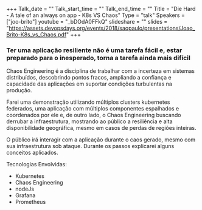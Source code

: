 +++
Talk_date = ""
Talk_start_time = ""
Talk_end_time = ""
Title = "Die Hard - A tale of an always on app - K8s VS Chaos"
Type = "talk"
Speakers = ["joo-brito"]
youtube = "_bDOdA0FFkQ"
slideshare = ""
slides = "https://assets.devopsdays.org/events/2018/saopaulo/presentations/Joao_Brito-K8s_vs_Chaos.pdf"
+++

### Ter uma aplicação resiliente não é uma tarefa fácil e, estar preparado para o inesperado, torna a tarefa ainda mais difícil

Chaos Engineering é a disciplina de trabalhar com a incerteza em sistemas distribuídos, descobrindo pontos fracos, ampliando a confiança e capacidade das aplicações em suportar condições turbulentas na produção.

Farei uma demonstração utilizando múltiplos clusters kubernetes federados, uma aplicação com múltiplos componentes espalhados e coordenados por ele e, de outro lado, o Chaos Engineering buscando derrubar a infraestrutura, mostrando ao público a resiliência e alta disponibilidade geográfica, mesmo em casos de perdas de regiões inteiras.

O público irá interagir com a aplicação durante o caos gerado, mesmo com sua infraestrutura sob ataque. Durante os passos explicarei alguns conceitos aplicados.

Tecnologias Envolvidas:

* Kubernetes
* Chaos Engineering
* nodeJs
* Grafana
* Prometheus
